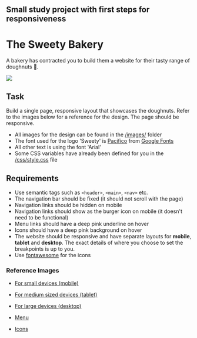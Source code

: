 ## Small study project with first steps for responsiveness

# The Sweety Bakery

A bakery has contracted you to build them a website for their tasty range of doughnuts 🍩.

![](./reference/desktop-scroll.gif)

## Task

Build a single page, responsive layout that showcases the doughnuts. Refer to the images below for a reference for the design. The page should be responsive.

- All images for the design can be found in the [/images/](/images/) folder
- The font used for the logo 'Sweety' is [Pacifico](https://fonts.google.com/specimen/Pacifico?query=pacifico) from [Google Fonts](https://fonts.google.com/)
- All other text is using the font 'Arial'
- Some CSS variables have already been defined for you in the [/css/style.css](/css/style.css) file

## Requirements

- Use semantic tags such as `<header>`, `<main>`, `<nav>` etc.
- The navigation bar should be fixed (it should not scroll with the page)
- Navigation links should be hidden on mobile
- Navigation links should show as the burger icon on mobile (it doesn't need to be functional)
- Menu links should have a deep pink underline on hover
- Icons should have a deep pink background on hover
- The website should be responsive and have separate layouts for **mobile**, **tablet** and **desktop**. The exact details of where you choose to set the breakpoints is up to you.
- Use [fontawesome](https://fontawesome.com/) for the icons

### Reference Images

- [For small devices (mobile)](/reference/mobile.png)

- [For medium sized devices (tablet)](/reference/tablet.png)

- [For large devices (desktop)](/reference/desktop.png)

- [Menu](/reference/menu.png)

- [Icons](/reference/icons.png)
